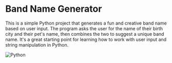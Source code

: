 # Band Name Generator
This is a simple Python project that generates a fun and creative band name based on user input. 
The program asks the user for the name of their birth city and their pet's name, then combines the two to suggest a unique band name. 
It's a great starting point for learning how to work with user input and string manipulation in Python.

![Python](https://images.hdqwalls.com/download/python-logo-4k-i6-1920x1080.jpg)
